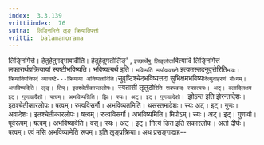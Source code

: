 ```yaml
---
index:  3.3.139
vrittiindex:  76
sutra:  लिङ्निमित्ते लृङ् क्रियातिपत्तौ
vritti:  balamanorama 
---
```


लिङ्निमित्ते। हेतुहेतुमद्भावादीति। हेतुहेतुमतोर्लिङ्' , `इच्छार्थेषु लिङ्लोटा`वित्यादि लिङ्निमित्तं लकारार्थप्रक्रियायां स्पष्टीभविष्यति। भविष्यत्यर्थ इति। `भविष्यति मर्यादावचने` इत्यतस्तदनुवृत्तेरिति` भावः। क्रियातिपत्तिपदं व्याचष्टे---क्रियाया अनिष्पत्ताविति। `सुवृष्टिश्चेदभविष्यत्तदा सुभिक्षमभविष्य`दित्युदाहरणं बोध्यम्। अभविष्यदिति। लृङ्। तिप्। इतश्चेतीकारललोपः। `स्यतासी लृलुटो`रिति शबपवादः स्यप्रत्ययः। अट्। वलादिलक्षम इट्। गुणावादैशौ। षत्वम्। अभविष्यन्निति। झिः। स्यः। अट्। इट्। गुणावादेशौ। `झोऽन्त इति झेरन्तादेशः। इतश्चेतीकारलोपः। षत्वम्। रुत्वविसर्गौ। अभविष्यतमिति। थसस्तमादेशः। स्यः अट्। इट्। गुणः। अवादेशः। इतश्चेतीकारलोपः। षत्वम्। रुत्वविसर्गौ। अभविष्यमिति। मिपोऽम्। स्यः। अट्। इट्। गुणावौ। पूर्वरूपम्। षत्वम्। अभविष्यावेति। वस्। स्यः। अट्। इट्। नित्यं ङित इति सकारलोपः। अतो दीर्घः। षत्वम्। एवं मसि अभविष्यामेति रूपम्। इति लृङ्प्रक्रिया। अथ प्रसङ्गादाह--

